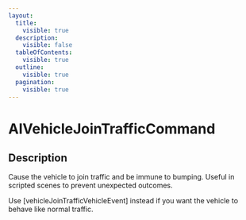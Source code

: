 ```yaml
---
layout:
  title:
    visible: true
  description:
    visible: false
  tableOfContents:
    visible: true
  outline:
    visible: true
  pagination:
    visible: true
---
```


# AIVehicleJoinTrafficCommand

## Description

Cause the vehicle to join traffic and be immune to bumping. Useful in scripted scenes to prevent unexpected outcomes.

Use \[vehicleJoinTrafficVehicleEvent] instead if you want the vehicle to behave like normal traffic.
